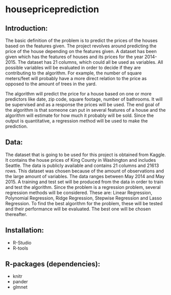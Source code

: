 # housepriceprediction

## Introduction:

The basic definition of the problem is to predict the prices of the houses based on the features given. The project revolves around predicting the price of the house depending on the features given. A dataset has been given which has the features of houses and its prices for the year 2014-2015. The dataset has 21 columns, which could all be used as variables. All possible variables will be evaluated in order to decide if they are contributing to the algorithm. For example, the number of square meters/feet will probably have a more direct relation to the price as opposed to the amount of trees in the yard.

The algorithm will predict the price for a house based on one or more predictors like date, zip code, square footage, number of bathrooms. It will be supervised and as a response the prices will be used. The end goal of the algorithm is that someone can put in several features of a house and the algorithm will estimate for how much it probably will be sold. Since the output is quantitative, a regression method will be used to make the prediction.

## Data:

The dataset that is going to be used for this project is obtained from Kaggle. It contains the house prices of King County in Washington and includes Seattle. The data is publicly available and contains 21 columns and 21613 rows. This dataset was chosen because of the amount of observations and the large amount of variables. The data ranges between May 2014 and May 2015. A training and test set will be produced from the data in order to train and test the algorithm. Since the problem is a regression problem, several regression methods will be considered. These are: Linear Regression, Polynomial Regression, Ridge Regression, Stepwise Regression and Lasso Regression. To find the best algorithm for the problem, these will be tested and their performance will be evaluated. The best one will be chosen thereafter.

## Installation: 

* R-Studio
* R-tools

## R-packages (dependencies):
* knitr
* pander
* glmnet



